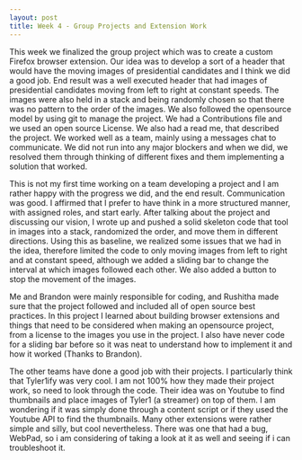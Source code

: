 ```yaml
---
layout: post
title: Week 4 - Group Projects and Extension Work
---
```


This week we finalized the group project which was to create a custom Firefox browser extension. Our idea was to develop a sort of a header that would have the moving images of presidential candidates and I think we did a good job. End result was a well executed header that had images of presidential candidates moving from left to right at constant speeds. The images were also held in a stack and being randomly chosen so that there was no pattern to the order of the images. We also followed the opensource model by using git to manage the project. We had a Contributions file and we used an open source License. We also had a read me, that described the project. We worked well as a team, mainly using a messages chat to communicate. We did not run into any major blockers and when we did, we resolved them through thinking of different fixes and them implementing a solution that worked.

<!--more-->

This is not my first time working on a team developing a project and I am rather happy with the progress we did, and the end result. Communication was good. I affirmed that I prefer to have think in a more structured manner, with assigned roles, and start early. After talking about the project and discussing our vision, I wrote up and pushed a solid skeleton code that tool in images into a stack, randomized the order, and move them in different directions. Using this as baseline, we realized some issues that we had in the idea, therefore limited the code to only moving images from left to right and at constant speed, although we added a sliding bar to change the interval at which images followed each other. We also added a button to stop the movement of the images.

Me and Brandon were mainly responsible for coding, and Rushitha made sure that the project followed and included all of open source best practices. In this project I learned about building browser extensions and things that need to be considered when making an opensource project, from a license to the images you use in the project. I also have never code for a sliding bar before so it was neat to understand how to implement it and how it worked (Thanks to Brandon). 

The other teams have done a good job with their projects. I particularly think that Tyler1ify was very cool. I am not 100% how they made their project work, so need to look through the code. Their idea was on Youtube to find thumbnails and place images of Tyler1 (a streamer) on top of them. I am wondering if it was simply done through a content script or if they used the Youtube API to find the thumbnails. Many other extensions were rather simple and silly, but cool nevertheless. There was one that had a bug, WebPad, so i am considering of taking a look at it as well and seeing if i can troubleshoot it.